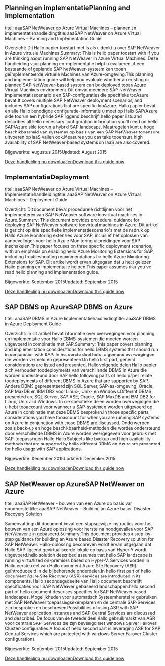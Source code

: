 
## <a name="planning-and-implementation"></a><span data-ttu-id="ee149-101">Planning en implementatie</span><span class="sxs-lookup"><span data-stu-id="ee149-101">Planning and Implementation</span></span>
<span data-ttu-id="ee149-102">titel: aaaSAP NetWeaver op Azure Virtual Machines – plannen en implementatiehandleiding</span><span class="sxs-lookup"><span data-stu-id="ee149-102">title: aaaSAP NetWeaver on Azure Virtual Machines – Planning and Implementation Guide</span></span>

<span data-ttu-id="ee149-103">Overzicht: Dit Hallo papier toostart met is als u denkt u over SAP NetWeaver in Azure virtuele Machines.</span><span class="sxs-lookup"><span data-stu-id="ee149-103">Summary: This is hello paper toostart with if you are thinking about running SAP NetWeaver in Azure Virtual Machines.</span></span> <span data-ttu-id="ee149-104">Deze handleiding voor planning en implementatie helpt u evalueren of een bestaande of geplande SAP NetWeaver-systeem kan tooan geïmplementeerde virtuele Machines van Azure-omgeving.</span><span class="sxs-lookup"><span data-stu-id="ee149-104">This planning and implementation guide will help you evaluate whether an existing or planned SAP NetWeaver-based system can be deployed tooan Azure Virtual Machines environment.</span></span> <span data-ttu-id="ee149-105">Dit omvat meerdere SAP NetWeaver implementatiescenario's en SAP-configuraties die specifieke tooAzure bevat.</span><span class="sxs-lookup"><span data-stu-id="ee149-105">It covers multiple SAP NetWeaver deployment scenarios, and includes SAP configurations that are specific tooAzure.</span></span> <span data-ttu-id="ee149-106">Hallo papier bevat en alle Hallo benodigde configuratie-informatie u moet op Hallo SAP/Azure side toorun een hybride SAP liggend beschrijft.</span><span class="sxs-lookup"><span data-stu-id="ee149-106">hello paper lists and describes all hello necessary configuration information you’ll need on hello SAP/Azure side toorun a hybrid SAP landscape.</span></span> <span data-ttu-id="ee149-107">Maatregelen kunt u hoge beschikbaarheid van systemen op basis van een SAP NetWeaver tooensure uitvoeren op IaaS vallen ook.</span><span class="sxs-lookup"><span data-stu-id="ee149-107">Measures you can take tooensure high availability of SAP NetWeaver-based systems on IaaS are also covered.</span></span>

<span data-ttu-id="ee149-108">Bijgewerkte: Augustus 2015</span><span class="sxs-lookup"><span data-stu-id="ee149-108">Updated: August 2015</span></span>

[<span data-ttu-id="ee149-109">Deze handleiding nu downloaden</span><span class="sxs-lookup"><span data-stu-id="ee149-109">Download this guide now</span></span>](http://go.microsoft.com/fwlink/?LinkId=397963)

## <a name="deployment"></a><span data-ttu-id="ee149-110">Implementatie</span><span class="sxs-lookup"><span data-stu-id="ee149-110">Deployment</span></span>
<span data-ttu-id="ee149-111">titel: aaaSAP NetWeaver op Azure Virtual Machines – Implementatiehandleiding</span><span class="sxs-lookup"><span data-stu-id="ee149-111">title: aaaSAP NetWeaver on Azure Virtual Machines – Deployment Guide</span></span>

<span data-ttu-id="ee149-112">Overzicht: Dit document bevat procedurele richtlijnen voor het implementeren van SAP NetWeaver software toovirtual machines in Azure.</span><span class="sxs-lookup"><span data-stu-id="ee149-112">Summary: This document provides procedural guidance for deploying SAP NetWeaver software toovirtual machines in Azure.</span></span> <span data-ttu-id="ee149-113">Dit artikel is gericht op drie specifieke implementatiescenario's met de nadruk op Hallo Azure Monitoring extensies voor SAP, inclusief het oplossen van aanbevelingen voor hello Azure Monitoring uitbreidingen voor SAP inschakelen.</span><span class="sxs-lookup"><span data-stu-id="ee149-113">This paper focuses on three specific deployment scenarios, with an emphasis on enabling hello Azure Monitoring Extensions for SAP, including troubleshooting recommendations for hello Azure Monitoring Extensions for SAP.</span></span> <span data-ttu-id="ee149-114">Dit artikel wordt ervan uitgegaan dat u hebt gelezen Hallo planning en implementatie helpen.</span><span class="sxs-lookup"><span data-stu-id="ee149-114">This paper assumes that you’ve read hello planning and implementation guide.</span></span>

<span data-ttu-id="ee149-115">Bijgewerkte: September 2015</span><span class="sxs-lookup"><span data-stu-id="ee149-115">Updated: September 2015</span></span>

[<span data-ttu-id="ee149-116">Deze handleiding nu downloaden</span><span class="sxs-lookup"><span data-stu-id="ee149-116">Download this guide now</span></span>](http://go.microsoft.com/fwlink/?LinkId=397964)

## <a name="sap-dbms-on-azure"></a><span data-ttu-id="ee149-117">SAP DBMS op Azure</span><span class="sxs-lookup"><span data-stu-id="ee149-117">SAP DBMS on Azure</span></span>
<span data-ttu-id="ee149-118">titel: aaaSAP DBMS in Azure Implementatiehandleiding</span><span class="sxs-lookup"><span data-stu-id="ee149-118">title: aaaSAP DBMS in Azure Deployment Guide</span></span>

<span data-ttu-id="ee149-119">Overzicht: In dit artikel bevat informatie over overwegingen voor planning en implementatie voor Hallo DBMS-systemen die moeten worden uitgevoerd in combinatie met SAP.</span><span class="sxs-lookup"><span data-stu-id="ee149-119">Summary: This paper covers planning and implementation considerations for hello DBMS systems that should run in conjunction with SAP.</span></span> <span data-ttu-id="ee149-120">In het eerste deel hello, algemene overwegingen die worden vermeld en gepresenteerd.</span><span class="sxs-lookup"><span data-stu-id="ee149-120">In hello first part, general considerations are listed and presented.</span></span> <span data-ttu-id="ee149-121">Hallo volgende delen Hallo papier zich verhouden toodeployments van verschillende DBMS in Azure die worden ondersteund door SAP.</span><span class="sxs-lookup"><span data-stu-id="ee149-121">hello following parts of hello paper relate toodeployments of different DBMS in Azure that are supported by SAP.</span></span> <span data-ttu-id="ee149-122">Andere DBMS gepresenteerd zijn SQL Server, SAP-as-omgeving, Oracle, SAP MaxDB en IBM DB2 voor Linux-, Unix- en Windows.</span><span class="sxs-lookup"><span data-stu-id="ee149-122">Different DBMS presented are SQL Server, SAP ASE, Oracle, SAP MaxDB and IBM DB2 for Linux, Unix and Windows.</span></span> <span data-ttu-id="ee149-123">In die specifieke delen worden overwegingen die u hebt tooaccount voor wanneer u SAP-systemen worden uitgevoerd op Azure in combinatie met deze DBMS besproken.</span><span class="sxs-lookup"><span data-stu-id="ee149-123">In those specific parts considerations you have tooaccount for when you are running SAP systems on Azure in conjunction with those DBMS are discussed.</span></span> <span data-ttu-id="ee149-124">Onderwerpen zoals back-up en hoge beschikbaarheid-methoden die worden ondersteund door verschillende DBMS in Azure worden weergegeven voor gebruik met SAP-toepassingen Hallo Hallo.</span><span class="sxs-lookup"><span data-stu-id="ee149-124">Subjects like backup and high availability methods that are supported by hello different DBMS on Azure are presented for hello usage with SAP applications.</span></span>

<span data-ttu-id="ee149-125">Bijgewerkte: December 2015</span><span class="sxs-lookup"><span data-stu-id="ee149-125">Updated: December 2015</span></span>

[<span data-ttu-id="ee149-126">Deze handleiding nu downloaden</span><span class="sxs-lookup"><span data-stu-id="ee149-126">Download this guide now</span></span>](http://go.microsoft.com/fwlink/?LinkId=397965)

## <a name="sap-netweaver-on-azure"></a><span data-ttu-id="ee149-127">SAP NetWeaver op Azure</span><span class="sxs-lookup"><span data-stu-id="ee149-127">SAP NetWeaver on Azure</span></span>
<span data-ttu-id="ee149-128">titel: aaaSAP NetWeaver - bouwen van een Azure op basis van noodherstel</span><span class="sxs-lookup"><span data-stu-id="ee149-128">title: aaaSAP NetWeaver - Building an Azure based Disaster Recovery Solution</span></span>

<span data-ttu-id="ee149-129">Samenvatting: dit document bevat een stapsgewijze instructies voor het bouwen van een Azure oplossing voor herstel na noodgevallen voor SAP NetWeaver zijn gebaseerd.</span><span class="sxs-lookup"><span data-stu-id="ee149-129">Summary:This document provides a step-by-step guidance for building an Azure based Disaster Recovery solution for SAP NetWeaver.</span></span> <span data-ttu-id="ee149-130">Hallo-oplossing beschreven wordt ervan uitgegaan dat Hallo SAP liggend gevirtualiseerde lokale op basis van Hyper-V wordt uitgevoerd.</span><span class="sxs-lookup"><span data-stu-id="ee149-130">hello solution described assumes that hello SAP landscape is running virtualized on-premises based on Hyper-V.</span></span> <span data-ttu-id="ee149-131">Services worden in Hallo eerste deel van Hallo document Azure Site Recovery (ASR) geïntroduceerd in de bijbehorende onderdelen.</span><span class="sxs-lookup"><span data-stu-id="ee149-131">In hello first part of hello document Azure Site Recovery (ASR) services are introduced in its components.</span></span> <span data-ttu-id="ee149-132">Hallo secondegedeelte van Hallo document beschrijft specificaties voor SAP NetWeaver gebaseerd landschappen.</span><span class="sxs-lookup"><span data-stu-id="ee149-132">hello second part of hello document describes specifics for SAP NetWeaver based landscapes.</span></span> <span data-ttu-id="ee149-133">Mogelijkheden voor automatisch Systeemherstel te gebruiken met SAP NetWeaver toepassingsexemplaren en de centrale SAP-Services zijn besproken en beschreven.</span><span class="sxs-lookup"><span data-stu-id="ee149-133">Possibilities of using ASR with SAP NetWeaver application instances and SAP Central Services are discussed and described.</span></span> <span data-ttu-id="ee149-134">De focus van de tweede deel Hallo gebruikmaakt van ASR voor centrale SAP-Services die zijn beveiligd met windows Server Failover Cluster-configuraties.</span><span class="sxs-lookup"><span data-stu-id="ee149-134">A focus of hello second part is leveraging ASR for SAP Central Services which are protected with windows Server Failover Cluster configurations.</span></span>

<span data-ttu-id="ee149-135">Bijgewerkte: September 2015</span><span class="sxs-lookup"><span data-stu-id="ee149-135">Updated: September 2015</span></span>

[<span data-ttu-id="ee149-136">Deze handleiding nu downloaden</span><span class="sxs-lookup"><span data-stu-id="ee149-136">Download this guide now</span></span>](http://go.microsoft.com/fwlink/?LinkID=521971)

